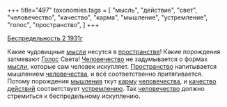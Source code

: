 +++
title="497"
taxonomies.tags = [
 "мысль",
 "действие",
 "свет",
 "человечество",
 "качество",
 "карма",
 "мышление",
 "устремление",
 "голос",
 "пространство",
]
+++

[Беспредельность 2 1931г](/agni/1931)

Какие чудовищные [мысли](/tags/мысль) несутся в [пространстве](/tags/пространство)! Какие порождения затмевают [Голос](/tags/голос) Света! [Человечество](/tags/[человечество](/tags/человечество)) не задумывается о формах [мысли](/tags/мысль), которые сам человек искупляет. [Пространство](/tags/пространство) напитывается мышлением [человечества](/tags/[человечество](/tags/человечество)), и всё соответственно притягивается. Потому порождения [мышления](/tags/мышление) ткут [карму](/tags/карма) [человечества](/tags/[человечество](/tags/человечество)), и [качество](/tags/качество) [действий](/tags/действие) соответствует [устремлению](/tags/устремление). Так [человечество](/tags/человечество) должно стремиться к беспредельному искуплению.   

